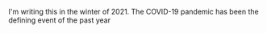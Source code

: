 I'm writing this in the winter of 2021. The COVID-19 pandemic has been the defining event of the past year



